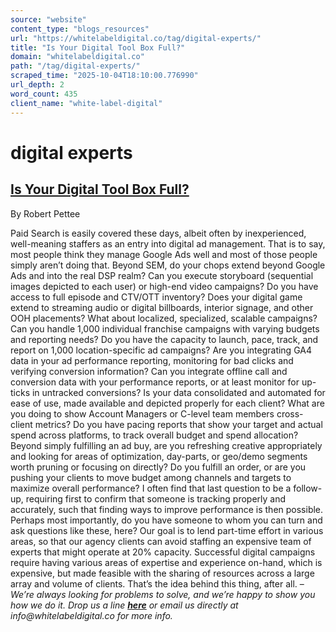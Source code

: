 ```yaml
---
source: "website"
content_type: "blogs_resources"
url: "https://whitelabeldigital.co/tag/digital-experts/"
title: "Is Your Digital Tool Box Full?"
domain: "whitelabeldigital.co"
path: "/tag/digital-experts/"
scraped_time: "2025-10-04T18:10:00.776990"
url_depth: 2
word_count: 435
client_name: "white-label-digital"
---
```


# digital experts

## [Is Your Digital Tool Box Full?](https://whitelabeldigital.co/is-your-digital-tool-box-full/)

By Robert Pettee

Paid Search is easily covered these days, albeit often by inexperienced, well-meaning staffers as an entry into digital ad management. That is to say, most people think they manage Google Ads well and most of those people simply aren’t doing that. Beyond SEM, do your chops extend beyond Google Ads and into the real DSP realm? Can you execute storyboard (sequential images depicted to each user) or high-end video campaigns? Do you have access to full episode and CTV/OTT inventory? Does your digital game extend to streaming audio or digital billboards, interior signage, and other OOH placements? What about localized, specialized, scalable campaigns? Can you handle 1,000 individual franchise campaigns with varying budgets and reporting needs? Do you have the capacity to launch, pace, track, and report on 1,000 location-specific ad campaigns? Are you integrating GA4 data in your ad performance reporting, monitoring for bad clicks and verifying conversion information? Can you integrate offline call and conversion data with your performance reports, or at least monitor for up-ticks in untracked conversions? Is your data consolidated and automated for ease of use, made available and depicted properly for each client? What are you doing to show Account Managers or C-level team members cross-client metrics? Do you have pacing reports that show your target and actual spend across platforms, to track overall budget and spend allocation? Beyond simply fulfilling an ad buy, are you refreshing creative appropriately and looking for areas of optimization, day-parts, or geo/demo segments worth pruning or focusing on directly? Do you fulfill an order, or are you pushing your clients to move budget among channels and targets to maximize overall performance? I often find that last question to be a follow-up, requiring first to confirm that someone is tracking properly and accurately, such that finding ways to improve performance is then possible. Perhaps most importantly, do you have someone to whom you can turn and ask questions like these, here? Our goal is to lend part-time effort in various areas, so that our agency clients can avoid staffing an expensive team of experts that might operate at 20% capacity. Successful digital campaigns require having various areas of expertise and experience on-hand, which is expensive, but made feasible with the sharing of resources across a large array and volume of clients. That’s the idea behind this thing, after all. – _We’re always looking for problems to solve, and we’re happy to show you how we do it. Drop us a line [**here**](https://whitelabeldigital.co/contact/) or email us directly at _info@whitelabeldigital.co_ for more info._